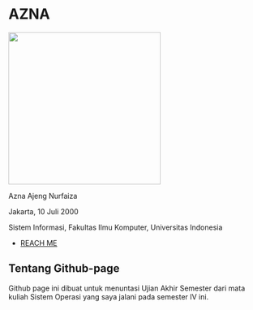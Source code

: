 # AZNA

<img src= "https://i.ibb.co/NjCc0X5/S-26566660.jpg" width="300">

Azna Ajeng Nurfaiza

Jakarta, 10 Juli 2000

Sistem Informasi, Fakultas Ilmu Komputer, Universitas Indonesia

* [REACH ME](URLs/)

## Tentang Github-page
Github page ini dibuat untuk menuntasi Ujian Akhir Semester dari mata kuliah Sistem Operasi yang saya jalani pada 
semester IV ini.







